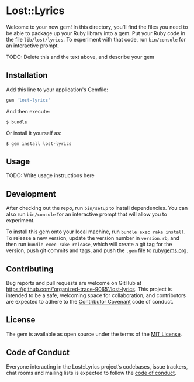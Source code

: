 # Lost::Lyrics

Welcome to your new gem! In this directory, you'll find the files you need to be able to package up your Ruby library into a gem. Put your Ruby code in the file `lib/lost/lyrics`. To experiment with that code, run `bin/console` for an interactive prompt.

TODO: Delete this and the text above, and describe your gem

## Installation

Add this line to your application's Gemfile:

```ruby
gem 'lost-lyrics'
```

And then execute:

    $ bundle

Or install it yourself as:

    $ gem install lost-lyrics

## Usage

TODO: Write usage instructions here

## Development

After checking out the repo, run `bin/setup` to install dependencies. You can also run `bin/console` for an interactive prompt that will allow you to experiment.

To install this gem onto your local machine, run `bundle exec rake install`. To release a new version, update the version number in `version.rb`, and then run `bundle exec rake release`, which will create a git tag for the version, push git commits and tags, and push the `.gem` file to [rubygems.org](https://rubygems.org).

## Contributing

Bug reports and pull requests are welcome on GitHub at https://github.com/'organized-trace-9065'/lost-lyrics. This project is intended to be a safe, welcoming space for collaboration, and contributors are expected to adhere to the [Contributor Covenant](http://contributor-covenant.org) code of conduct.

## License

The gem is available as open source under the terms of the [MIT License](https://opensource.org/licenses/MIT).

## Code of Conduct

Everyone interacting in the Lost::Lyrics project’s codebases, issue trackers, chat rooms and mailing lists is expected to follow the [code of conduct](https://github.com/'organized-trace-9065'/lost-lyrics/blob/master/CODE_OF_CONDUCT.md).
